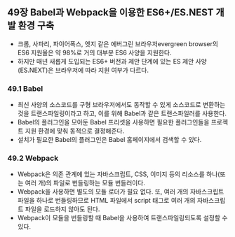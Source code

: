 ## 49장 Babel과 Webpack을 이용한 ES6+/ES.NEST 개발 환경 구축
- 크롬, 사파리, 파이어폭스, 엣지 같은 에버그린 브라우저evergreen browser의 ES6 지원율은 약 98%로 거의 대부분 ES6 사양을 지원한다.
- 하지만 매년 새롭게 도입되는 ES6+ 버전과 제안 단계에 있는 ES 제안 사양(ES.NEXT)은 브라우저에 따라 지원 여부가 다르다.
### 49.1 Babel
- 최신 사양의 소스코드를 구형 브라우저에서도 동작할 수 있게 소스코드로 변환하는 것을 트랜스파일링이라고 하고, 이를 위해 Babel과 같은 트랜스파일러를 사용한다.
- Babel의 플러그인을 모아둔 Babel 프리셋을 사용하면 필요한 플러그인들을 프로젝트 지원 환경에 맞춰 동적으로 결정해준다.
- 설치가 필요한 Babel의 플러그인은 Babel 홈페이지에서 검색할 수 있다.

### 49.2 Webpack
- Webpack은 의존 관계에 있는 자바스크립트, CSS, 이미지 등의 리소스를 하나(또는 여러 개)의 파일로 번들링하는 모듈 번들러이다.
- Webpack을 사용하면 별도의 모듈 로더가 필요 없다. 또, 여러 개의 자바스크립트 파일을 하나로 번들링하므로 HTML 파일에서 script 태그로 여러 개의 자바스크립트 파일을 로드하지 않아도 된다.
- Webpack이 모듈을 번들링할 때 Babel을 사용하여 트랜스파일링되도록 설정할 수 있다.
